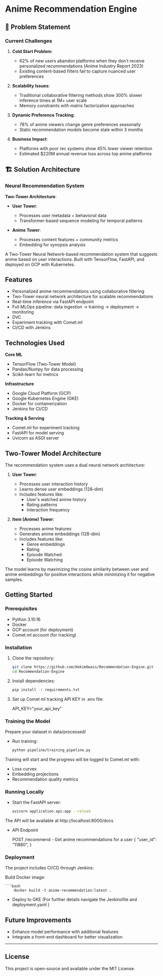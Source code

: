 # Anime Recommendation Engine

## 🎯 Problem Statement

### Current Challenges
1. **Cold Start Problem**: 
   - 62% of new users abandon platforms when they don't receive personalized recommendations (Anime Industry Report 2023)
   - Existing content-based filters fail to capture nuanced user preferences

2. **Scalability Issues**:
   - Traditional collaborative filtering methods show 300% slower inference times at 1M+ user scale
   - Memory constraints with matrix factorization approaches

3. **Dynamic Preference Tracking**:
   - 78% of anime viewers change genre preferences seasonally
   - Static recommendation models become stale within 3 months

4. **Business Impact**:
   - Platforms with poor rec systems show 45% lower viewer retention
   - Estimated $220M annual revenue loss across top anime platforms

## 🏗️ Solution Architecture

### Neural Recommendation System
**Two-Tower Architecture**:
- **User Tower**: 
  - Processes user metadata + behavioral data 
  - Transformer-based sequence modeling for temporal patterns

- **Anime Tower**:
  - Processes content features + community metrics
  - Embedding for synopsis analysis

A Two-Tower Neural Network-based recommendation system that suggests anime based on user interactions. Built with TensorFlow, FastAPI, and deployed on GCP with Kubernetes.

## Features

- Personalized anime recommendations using collaborative filtering
- Two-Tower neural network architecture for scalable recommendations
- Real-time inference via FastAPI endpoint
- Full MLOps pipeline: data ingestion → training → deployment → monitoring
- DVC 
- Experiment tracking with Comet.ml
- CI/CD with Jenkins

## Technologies Used

**Core ML**
- TensorFlow (Two-Tower Model)
- Pandas/Numpy for data processing
- Scikit-learn for metrics

**Infrastructure**
- Google Cloud Platform (GCP)
- Google Kubernetes Engine (GKE)
- Docker for containerization
- Jenkins for CI/CD

**Tracking & Serving**
- Comet.ml for experiment tracking
- FastAPI for model serving
- Uvicorn as ASGI server

## Two-Tower Model Architecture

The recommendation system uses a dual neural network architecture:

1. **User Tower**:
   - Processes user interaction history
   - Learns dense user embeddings (128-dim)
   - Includes features like:
     - User's watched anime history
     - Rating patterns
     - Interaction frequency

2. **Item (Anime) Tower**:
   - Processes anime features
   - Generates anime embeddings (128-dim)
   - Includes features like:
     - Genre embeddings
     - Rating
     - Episode Watched
     - Episode Watching

The model learns by maximizing the cosine similarity between user and anime embeddings for positive interactions while minimizing it for negative samples.


## Getting Started

### Prerequisites

- Python 3.10.16
- Docker
- GCP account (for deployment)
- Comet.ml account (for tracking)

### Installation

1. Clone the repository:
   ```bash
   git clone https://github.com/HakimOwais/Recommendation-Engine.git
   cd Recommendation-Engine

2. Install dependencies:
    ```bash
    pip install -r requirements.txt
3.  Set up Comet ml tracking API KEY in .env file:

    API_KEY="your_api_key"

### Training the Model

Prepare your dataset in data/processed/
* Run training:
    ```bash
    python pipeline/training_pipeline.py 

Training will start and the progress will be logged to Comet.ml with:

* Loss curves
* Embedding projections
* Recommendation quality metrics

### Running Locally

* Start the FastAPI server:

    ```bash
    uvicorn application.api:app --reload

The API will be available at http://localhost:8000/docs

* API Endpoint

    POST /recommend - Get anime recommendations for a user
    {
    "user_id": "11880",
    } 

### Deployment

The project includes CI/CD through Jenkins:

Build Docker image:

    ```bash
        docker build -t anime-recommendation:latest .

* Deploy to GKE (For further details navigate the Jenkinsfile and deployment.yaml )

## Future Improvements
- Enhance model performance with additional features
- Integrate a front-end dashboard for better visualization

---

## License
This project is open-source and available under the MIT License.
